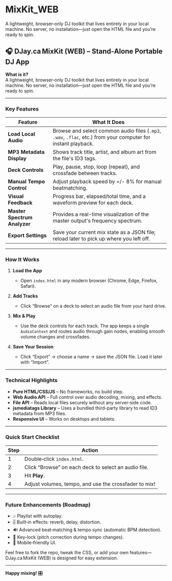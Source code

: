 # MixKit_WEB
A lightweight, browser‑only DJ toolkit that lives entirely in your local machine. No server, no installation—just open the HTML file and you’re ready to spin.

## 🎧 **DJay.ca MixKit (WEB)** – Stand‑Alone Portable DJ App

**What is it?**  
A lightweight, browser‑only DJ toolkit that lives entirely in your local machine. No server, no installation—just open the HTML file and you’re ready to spin.

---

### Key Features

| Feature | What It Does |
|---------|--------------|
| **Load Local Audio** | Browse and select common audio files (`.mp3`, `.wav`, `.flac`, etc.) from your computer for instant playback. |
| **MP3 Metadata Display** | Shows track title, artist, and album art from the file's ID3 tags. |
| **Deck Controls** | Play, pause, stop, loop (repeat), and crossfade between tracks. |
| **Manual Tempo Control** | Adjust playback speed by +/- 8% for manual beatmatching. |
| **Visual Feedback** | Progress bar, elapsed/total time, and a waveform preview for each deck. |
| **Master Spectrum Analyzer** | Provides a real-time visualization of the master output's frequency spectrum. |
| **Export Settings** | Save your current mix state as a JSON file; reload later to pick up where you left off. |

---

### How It Works

1. **Load the App**  
   - Open `index.html` in any modern browser (Chrome, Edge, Firefox, Safari).

2. **Add Tracks**  
   - Click “Browse” on a deck to select an audio file from your hard drive.

3. **Mix & Play**  
   - Use the deck controls for each track. The app keeps a single `AudioContext` and routes audio through gain nodes, enabling smooth volume changes and crossfades.

4. **Save Your Session**  
   - Click “Export” → choose a name → save the JSON file. Load it later with “Import”.

---

### Technical Highlights

- **Pure HTML/CSS/JS** – No frameworks, no build step.
- **Web Audio API** – Full control over audio decoding, mixing, and effects.
- **File API** – Reads local files securely without any server‑side code.
- **jsmediatags Library** – Uses a bundled third-party library to read ID3 metadata from MP3 files.
- **Responsive UI** – Works on desktops and tablets.

---

### Quick Start Checklist

| Step | Action |
|------|--------|
| 1 | Double‑click `index.html`. |
| 2 | Click “Browse” on each deck to select an audio file. |
| 3 | Hit **Play**. |
| 4 | Adjust volumes, tempo, and use the crossfader to mix! |

---

### Future Enhancements (Roadmap)

- 🎶 Playlist with autoplay.
- 🎚️ Built‑in effects: reverb, delay, distortion.  
- 🔊 Advanced beat‑matching & tempo sync (automatic BPM detection).
- 🎹 Key-lock (pitch correction during tempo changes).
- 📱 Mobile‑friendly UI.

Feel free to fork the repo, tweak the CSS, or add your own features—DJay.ca MixKit (WEB) is designed for easy extension.

---

**Happy mixing!** 🎛️
